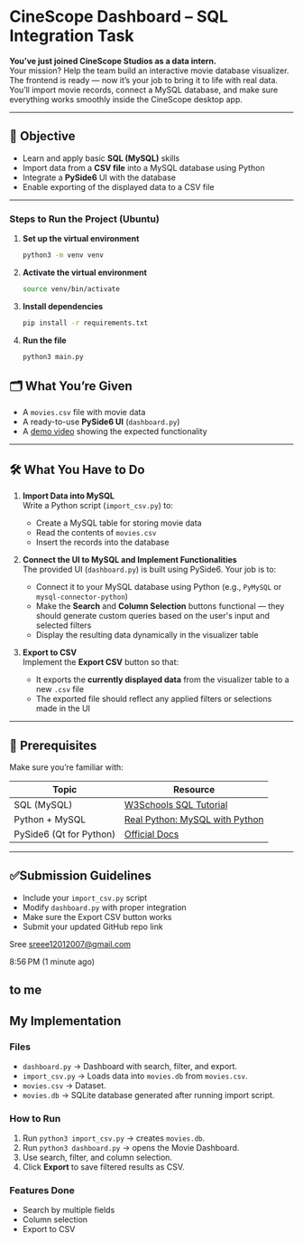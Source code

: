# CineScope Dashboard – SQL Integration Task

 **You’ve just joined CineScope Studios as a data intern.**  
 Your mission? Help the team build an interactive movie database visualizer. The frontend is ready — now it’s your job to bring it to life with real data. You’ll import movie records, connect a MySQL database, and make sure everything works smoothly inside the CineScope desktop app.

---

## 🎯 Objective

- Learn and apply basic **SQL (MySQL)** skills  
- Import data from a **CSV file** into a MySQL database using Python  
- Integrate a **PySide6** UI with the database  
- Enable exporting of the displayed data to a CSV file

---

### Steps to Run the Project (Ubuntu)

1. **Set up the virtual environment**
   ```bash
   python3 -m venv venv
   ```
2. **Activate the virtual environment**
   ```bash
   source venv/bin/activate
   ```
3. **Install dependencies**
   ```bash
   pip install -r requirements.txt
   ```
4. **Run the file**
   ```bash
   python3 main.py
   ```
 


## 🗂 What You’re Given

- A `movies.csv` file with movie data  
- A ready-to-use **PySide6 UI** (`dashboard.py`)  
- A [demo video](https://github.com/AadarshM07/CineScope/blob/main/demo.mp4) showing the expected functionality

---

## 🛠 What You Have to Do

1. **Import Data into MySQL**  
   Write a Python script (`import_csv.py`) to:  
   - Create a MySQL table for storing movie data  
   - Read the contents of `movies.csv`  
   - Insert the records into the database

2. **Connect the UI to MySQL and Implement Functionalities**  
   The provided UI (`dashboard.py`) is built using PySide6. Your job is to:  
   - Connect it to your MySQL database using Python (e.g., `PyMySQL` or `mysql-connector-python`)  
   - Make the **Search** and **Column Selection** buttons functional — they should generate custom queries based on the user's input and selected filters  
   - Display the resulting data dynamically in the visualizer table

3. **Export to CSV**  
   Implement the **Export CSV** button so that:  
   - It exports the **currently displayed data** from the visualizer table to a new `.csv` file  
   - The exported file should reflect any applied filters or selections made in the UI


---

## 🧠 Prerequisites

Make sure you’re familiar with:

| Topic | Resource |
|-------|----------|
| SQL (MySQL) | [W3Schools SQL Tutorial](https://www.w3schools.com/sql/) |
| Python + MySQL | [Real Python: MySQL with Python](https://realpython.com/python-mysql/) |
| PySide6 (Qt for Python) | [Official Docs](https://doc.qt.io/qtforpython/) |

---
## ✅Submission Guidelines
- Include your `import_csv.py` script
- Modify `dashboard.py` with proper integration
- Make sure the Export CSV button works
- Submit your updated GitHub repo link





Sree <sreee12012007@gmail.com>
	
8:56 PM (1 minute ago)
	
to me
---

##  My Implementation 

### Files
- `dashboard.py` → Dashboard with search, filter, and export.
- `import_csv.py` → Loads data into `movies.db` from `movies.csv`.
- `movies.csv` → Dataset.
- `movies.db` → SQLite database generated after running import script.

### How to Run
1. Run `python3 import_csv.py` → creates `movies.db`.
2. Run `python3 dashboard.py` → opens the Movie Dashboard.
3. Use search, filter, and column selection.
4. Click **Export** to save filtered results as CSV.

### Features Done
- Search by multiple fields  
- Column selection  
- Export to CSV  


